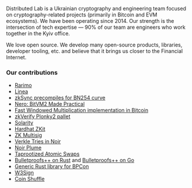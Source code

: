 Distributed Lab is a Ukrainian cryptography and engineering team focused on cryptography-related projects (primarily in Bitcoin and EVM ecosystems). We have been operating since 2014. Our strength is the intersection of tech expertise — 90% of our team are engineers who work together in the Kyiv office.

We love open source. We develop many open-source products, libraries, developer tooling, etc. and believe that it brings us closer to the Financial Internet.

### Our contributions

- [Rarimo](https://github.com/rarimo)
- [Linea](https://github.com/Consensys/linea-monorepo/pull/356)
- [zkSync precompiles for BN254 curve](https://github.com/distributed-lab/era-zkevm_circuits/tree/feature/bn254-circuits/src/bn254)
- [Nero: BitVM2 Made Practical](https://github.com/distributed-lab/nero)
- [Fast Windowed Multiplication implementation in Bitcoin](https://github.com/distributed-lab/bitcoin-window-mul)
- [zkVerify Plonky2 pallet](https://github.com/zkVerify/zkVerify/pull/194)
- [Solarity](https://github.com/dl-solarity)
- [Hardhat ZKit](https://github.com/dl-solarity/hardhat-zkit)
- [ZK Multisig](https://github.com/distributed-lab/zk-multisig)
- [Verkle Tries in Noir](https://github.com/distributed-lab/noir-verkle)
- [Noir Plume](https://github.com/distributed-lab/noir-plume)
- [Taprootized Atomic Swaps](https://github.com/distributed-lab/taprootized-atomic-swaps)
- [Bulletproofs++ on Rust](https://github.com/distributed-lab/bp-pp) and [Bulletproofs++ on Go](https://github.com/distributed-lab/bulletproofs)
- [Generic Rust library for BPCon](https://github.com/distributed-lab/bpcon)
- [W3Sign](https://github.com/dl-w3sign)
- [Coin Shuffle](https://github.com/coin-shuffle)
